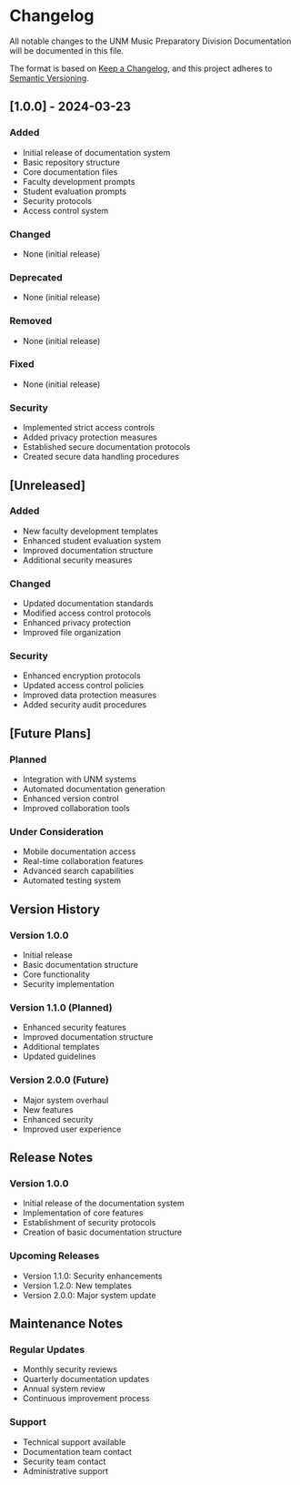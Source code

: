 # Changelog

All notable changes to the UNM Music Preparatory Division Documentation will be documented in this file.

The format is based on [Keep a Changelog](https://keepachangelog.com/en/1.0.0/),
and this project adheres to [Semantic Versioning](https://semver.org/spec/v2.0.0.html).

## [1.0.0] - 2024-03-23

### Added
- Initial release of documentation system
- Basic repository structure
- Core documentation files
- Faculty development prompts
- Student evaluation prompts
- Security protocols
- Access control system

### Changed
- None (initial release)

### Deprecated
- None (initial release)

### Removed
- None (initial release)

### Fixed
- None (initial release)

### Security
- Implemented strict access controls
- Added privacy protection measures
- Established secure documentation protocols
- Created secure data handling procedures

## [Unreleased]

### Added
- New faculty development templates
- Enhanced student evaluation system
- Improved documentation structure
- Additional security measures

### Changed
- Updated documentation standards
- Modified access control protocols
- Enhanced privacy protection
- Improved file organization

### Security
- Enhanced encryption protocols
- Updated access control policies
- Improved data protection measures
- Added security audit procedures

## [Future Plans]

### Planned
- Integration with UNM systems
- Automated documentation generation
- Enhanced version control
- Improved collaboration tools

### Under Consideration
- Mobile documentation access
- Real-time collaboration features
- Advanced search capabilities
- Automated testing system

## Version History

### Version 1.0.0
- Initial release
- Basic documentation structure
- Core functionality
- Security implementation

### Version 1.1.0 (Planned)
- Enhanced security features
- Improved documentation structure
- Additional templates
- Updated guidelines

### Version 2.0.0 (Future)
- Major system overhaul
- New features
- Enhanced security
- Improved user experience

## Release Notes

### Version 1.0.0
- Initial release of the documentation system
- Implementation of core features
- Establishment of security protocols
- Creation of basic documentation structure

### Upcoming Releases
- Version 1.1.0: Security enhancements
- Version 1.2.0: New templates
- Version 2.0.0: Major system update

## Maintenance Notes

### Regular Updates
- Monthly security reviews
- Quarterly documentation updates
- Annual system review
- Continuous improvement process

### Support
- Technical support available
- Documentation team contact
- Security team contact
- Administrative support 